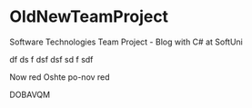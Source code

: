 # OldNewTeamProject
Software Technologies Team Project - Blog with C# at SoftUni




df
ds
f
dsf
dsf
sd
f
sdf

Now red
Oshte po-nov red

DOBAVQM

